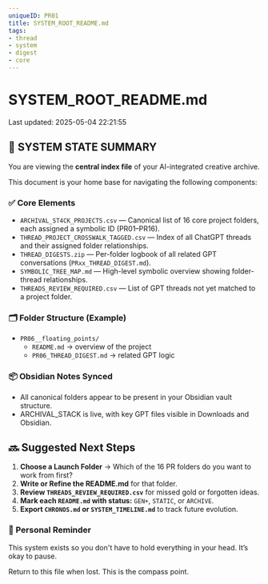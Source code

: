 ```yaml
---
uniqueID: PR01
title: SYSTEM_ROOT_README.md
tags:
- thread
- system
- digest
- core
---
```



# SYSTEM_ROOT_README.md
Last updated: 2025-05-04 22:21:55

## 🧭 SYSTEM STATE SUMMARY

You are viewing the **central index file** of your AI-integrated creative archive.

This document is your home base for navigating the following components:

### ✅ Core Elements
- `ARCHIVAL_ST4CK_PROJECTS.csv` — Canonical list of 16 core project folders, each assigned a symbolic ID (PR01–PR16).
- `THREAD_PROJECT_CROSSWALK_TAGGED.csv` — Index of all ChatGPT threads and their assigned folder relationships.
- `THREAD_DIGESTS.zip` — Per-folder logbook of all related GPT conversations (`PRxx_THREAD_DIGEST.md`).
- `SYMBOLIC_TREE_MAP.md` — High-level symbolic overview showing folder-thread relationships.
- `THREADS_REVIEW_REQUIRED.csv` — List of GPT threads not yet matched to a project folder.

### 🗂 Folder Structure (Example)
- `PR06__floating_points/`
  - `README.md` → overview of the project
  - `PR06_THREAD_DIGEST.md` → related GPT logic

### 📦 Obsidian Notes Synced
- All canonical folders appear to be present in your Obsidian vault structure.
- ARCHIVAL_STACK is live, with key GPT files visible in Downloads and Obsidian.

## 🔜 Suggested Next Steps
1. **Choose a Launch Folder** → Which of the 16 PR folders do you want to work from first?
2. **Write or Refine the README.md** for that folder.
3. **Review `THREADS_REVIEW_REQUIRED.csv`** for missed gold or forgotten ideas.
4. **Mark each `README.md` with status:** `GEN+`, `STATIC`, or `ARCHIVE`.
5. **Export `CHRONOS.md` or `SYSTEM_TIMELINE.md`** to track future evolution.

### 🌱 Personal Reminder
This system exists so you don't have to hold everything in your head. It’s okay to pause.

Return to this file when lost. This is the compass point.